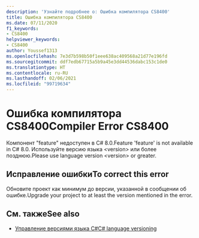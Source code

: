 ```yaml
---
description: 'Узнайте подробнее о: Ошибка компилятора CS8400'
title: Ошибка компилятора CS8400
ms.date: 07/11/2020
f1_keywords:
- CS8400
helpviewer_keywords:
- CS8400
author: Youssef1313
ms.openlocfilehash: 7e3d7b598b50f1eee638ac409568a21d77e196fd
ms.sourcegitcommit: ddf7edb67715a5b9a45e3dd44536dabc153c1de0
ms.translationtype: HT
ms.contentlocale: ru-RU
ms.lasthandoff: 02/06/2021
ms.locfileid: "99719634"
---
```

# <a name="compiler-error-cs8400"></a><span data-ttu-id="536ed-103">Ошибка компилятора CS8400</span><span class="sxs-lookup"><span data-stu-id="536ed-103">Compiler Error CS8400</span></span>

<span data-ttu-id="536ed-104">Компонент "feature" недоступен в C# 8.0.</span><span class="sxs-lookup"><span data-stu-id="536ed-104">Feature 'feature' is not available in C# 8.0.</span></span> <span data-ttu-id="536ed-105">Используйте версию языка \<version> или более позднюю.</span><span class="sxs-lookup"><span data-stu-id="536ed-105">Please use language version \<version> or greater.</span></span>

## <a name="to-correct-this-error"></a><span data-ttu-id="536ed-106">Исправление ошибки</span><span class="sxs-lookup"><span data-stu-id="536ed-106">To correct this error</span></span>

<span data-ttu-id="536ed-107">Обновите проект как минимум до версии, указанной в сообщении об ошибке.</span><span class="sxs-lookup"><span data-stu-id="536ed-107">Upgrade your project to at least the version mentioned in the error.</span></span>

## <a name="see-also"></a><span data-ttu-id="536ed-108">См. также</span><span class="sxs-lookup"><span data-stu-id="536ed-108">See also</span></span>

- [<span data-ttu-id="536ed-109">Управление версиями языка C#</span><span class="sxs-lookup"><span data-stu-id="536ed-109">C# language versioning</span></span>](../configure-language-version.md)
